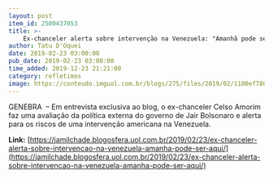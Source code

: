 ```yaml
---
layout: post
item_id: 2500437053
title: >-
    Ex-chanceler alerta sobre intervenção na Venezuela: "Amanhã pode ser aqui"
author: Tatu D'Oquei
date: 2019-02-23 03:00:00
pub_date: 2019-02-23 03:00:00
time_added: 2019-12-23 21:21:00
category: refletimos
image: https://conteudo.imguol.com.br/blogs/275/files/2019/02/1100ef780c676e1bf916998caf22196074c5502ba7c4490054f5f365ce3b3b67_5a4504a5b368d-615x300.jpg
---
```


GENEBRA  – Em entrevista exclusiva ao blog, o ex-chanceler Celso Amorim faz uma avaliação da política externa do governo de Jair Bolsonaro e alerta para os riscos de uma intervenção americana na Venezuela.

**Link:** [https://jamilchade.blogosfera.uol.com.br/2019/02/23/ex-chanceler-alerta-sobre-intervencao-na-venezuela-amanha-pode-ser-aqui/](https://jamilchade.blogosfera.uol.com.br/2019/02/23/ex-chanceler-alerta-sobre-intervencao-na-venezuela-amanha-pode-ser-aqui/)

